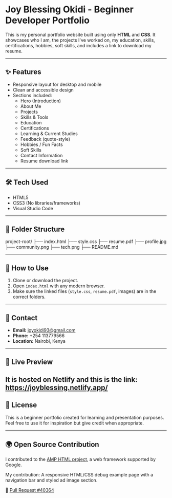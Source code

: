 # Joy Blessing Okidi - Beginner Developer Portfolio

This is my personal portfolio website built using only **HTML** and **CSS**. It showcases who I am, the projects I've worked on, my education, skills, certifications, hobbies, soft skills, and includes a link to download my resume.

---

## ✨ Features

- Responsive layout for desktop and mobile
- Clean and accessible design
- Sections included:
  - Hero (Introduction)
  - About Me
  - Projects
  - Skills & Tools
  - Education
  - Certifications
  - Learning & Current Studies
  - Feedback (quote-style)
  - Hobbies / Fun Facts
  - Soft Skills
  - Contact Information
  - Resume download link

---

## 🛠️ Tech Used

- HTML5
- CSS3 (No libraries/frameworks)
- Visual Studio Code

---

## 📁 Folder Structure

project-root/
├── index.html
├── style.css
├── resume.pdf
├── profile.jpg
├── community.png
├── tech.png
├── README.md

---

## 📜 How to Use

1. Clone or download the project.
2. Open `index.html` with any modern browser.
3. Make sure the linked files (`style.css`, `resume.pdf`, images) are in the correct folders.

---

## 📩 Contact

- **Email:** joyokidi93@gmail.com  
- **Phone:** +254 113779566  
- **Location:** Nairobi, Kenya  

---

## 🚀 Live Preview

It is hosted on Netlify and this is the link:
https://joyblessing.netlify.app/
---

## 📄 License

This is a beginner portfolio created for learning and presentation purposes. Feel free to use it for inspiration but give credit when appropriate.

---

## 🌍 Open Source Contribution

I contributed to the [AMP HTML project](https://github.com/ampproject/amphtml), a web framework supported by Google.

My contribution: A responsive HTML/CSS debug example page with a navigation bar and styled ad image section.

🔗 [Pull Request #40364](https://github.com/ampproject/amphtml/pull/40364)
